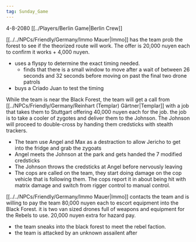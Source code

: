 ```yaml
---
tag: Sunday_Game
---
```

4-8-2080
[[../Players/Berlin Game|Berlin Crew]]

[[../../NPCs/Friendly/Germany/Immo Mauer|Immo]] has the team prob the forest to see if the theorized route will work. The offer is 20,000 nuyen each to confirm it works + 4,000 nuyen. 

- uses a flyspy to determine the exact timing needed.
	- finds that there is a small window to move after a wait of between 26 seconds and 32 seconds before moving on past the final two drone patrols
- buys a Criado Juan to test the timing

While the team is near the Black Forest, the team will get a call from [[../NPCs/Friendly/Germany/Reinhart (Templar) Gärtner|Templar]] with a job that takes them to Stuttgart offering 40,000 nuyen each for the job. the job is to take a cooler of zygotes and deliver them to the Johnson. The Johnson will proceed to double-cross by handing them credsticks with stealth trackers.

- The team use Angel and Max as a destraction to allow Jericho to get into the fridge and grab the zygoats
- Angel meets the Johnson at the park and gets handed the 7 modified credsticks
- The Johnson throws the credsticks at Angel before nervously leaving
- The cops are called on the team, they start doing damage on the cop vehicle that is following them. The cops report it in about being hit with matrix damage and switch from rigger control to manual control.

[[../../NPCs/Friendly/Germany/Immo Mauer|Immo]] contacts the team and is willing to pay the team 80,000 nuyen each to escort equipment into the Black Forest. it is two van sized drones full of weapons and equipment for the Rebels to use. 20,000 nuyen extra for hazard pay.
- the team sneaks into the black forest to meet the rebel faction. 
- the team is attacked by an unknown assailent after 